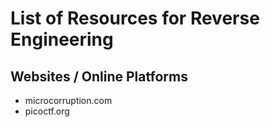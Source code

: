 # List of Resources for Reverse Engineering
## Websites / Online Platforms
* microcorruption.com
* picoctf.org

